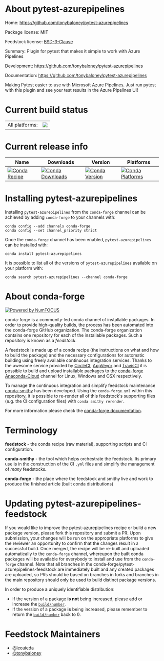 About pytest-azurepipelines
===========================

Home: https://github.com/tonybaloney/pytest-azurepipelines

Package license: MIT

Feedstock license: [BSD-3-Clause](https://github.com/conda-forge/pytest-azurepipelines-feedstock/blob/main/LICENSE.txt)

Summary: Plugin for pytest that makes it simple to work with Azure Pipelines

Development: https://github.com/tonybaloney/pytest-azurepipelines

Documentation: https://github.com/tonybaloney/pytest-azurepipelines

Making Pytest easier to use with Microsoft Azure Pipelines. Just run pytest with
this plugin and see your test results in the Azure Pipelines UI!


Current build status
====================


<table><tr><td>All platforms:</td>
    <td>
      <a href="https://dev.azure.com/conda-forge/feedstock-builds/_build/latest?definitionId=6472&branchName=main">
        <img src="https://dev.azure.com/conda-forge/feedstock-builds/_apis/build/status/pytest-azurepipelines-feedstock?branchName=main">
      </a>
    </td>
  </tr>
</table>

Current release info
====================

| Name | Downloads | Version | Platforms |
| --- | --- | --- | --- |
| [![Conda Recipe](https://img.shields.io/badge/recipe-pytest--azurepipelines-green.svg)](https://anaconda.org/conda-forge/pytest-azurepipelines) | [![Conda Downloads](https://img.shields.io/conda/dn/conda-forge/pytest-azurepipelines.svg)](https://anaconda.org/conda-forge/pytest-azurepipelines) | [![Conda Version](https://img.shields.io/conda/vn/conda-forge/pytest-azurepipelines.svg)](https://anaconda.org/conda-forge/pytest-azurepipelines) | [![Conda Platforms](https://img.shields.io/conda/pn/conda-forge/pytest-azurepipelines.svg)](https://anaconda.org/conda-forge/pytest-azurepipelines) |

Installing pytest-azurepipelines
================================

Installing `pytest-azurepipelines` from the `conda-forge` channel can be achieved by adding `conda-forge` to your channels with:

```
conda config --add channels conda-forge
conda config --set channel_priority strict
```

Once the `conda-forge` channel has been enabled, `pytest-azurepipelines` can be installed with:

```
conda install pytest-azurepipelines
```

It is possible to list all of the versions of `pytest-azurepipelines` available on your platform with:

```
conda search pytest-azurepipelines --channel conda-forge
```


About conda-forge
=================

[![Powered by
NumFOCUS](https://img.shields.io/badge/powered%20by-NumFOCUS-orange.svg?style=flat&colorA=E1523D&colorB=007D8A)](https://numfocus.org)

conda-forge is a community-led conda channel of installable packages.
In order to provide high-quality builds, the process has been automated into the
conda-forge GitHub organization. The conda-forge organization contains one repository
for each of the installable packages. Such a repository is known as a *feedstock*.

A feedstock is made up of a conda recipe (the instructions on what and how to build
the package) and the necessary configurations for automatic building using freely
available continuous integration services. Thanks to the awesome service provided by
[CircleCI](https://circleci.com/), [AppVeyor](https://www.appveyor.com/)
and [TravisCI](https://travis-ci.com/) it is possible to build and upload installable
packages to the [conda-forge](https://anaconda.org/conda-forge)
[Anaconda-Cloud](https://anaconda.org/) channel for Linux, Windows and OSX respectively.

To manage the continuous integration and simplify feedstock maintenance
[conda-smithy](https://github.com/conda-forge/conda-smithy) has been developed.
Using the ``conda-forge.yml`` within this repository, it is possible to re-render all of
this feedstock's supporting files (e.g. the CI configuration files) with ``conda smithy rerender``.

For more information please check the [conda-forge documentation](https://conda-forge.org/docs/).

Terminology
===========

**feedstock** - the conda recipe (raw material), supporting scripts and CI configuration.

**conda-smithy** - the tool which helps orchestrate the feedstock.
                   Its primary use is in the construction of the CI ``.yml`` files
                   and simplify the management of *many* feedstocks.

**conda-forge** - the place where the feedstock and smithy live and work to
                  produce the finished article (built conda distributions)


Updating pytest-azurepipelines-feedstock
========================================

If you would like to improve the pytest-azurepipelines recipe or build a new
package version, please fork this repository and submit a PR. Upon submission,
your changes will be run on the appropriate platforms to give the reviewer an
opportunity to confirm that the changes result in a successful build. Once
merged, the recipe will be re-built and uploaded automatically to the
`conda-forge` channel, whereupon the built conda packages will be available for
everybody to install and use from the `conda-forge` channel.
Note that all branches in the conda-forge/pytest-azurepipelines-feedstock are
immediately built and any created packages are uploaded, so PRs should be based
on branches in forks and branches in the main repository should only be used to
build distinct package versions.

In order to produce a uniquely identifiable distribution:
 * If the version of a package **is not** being increased, please add or increase
   the [``build/number``](https://docs.conda.io/projects/conda-build/en/latest/resources/define-metadata.html#build-number-and-string).
 * If the version of a package **is** being increased, please remember to return
   the [``build/number``](https://docs.conda.io/projects/conda-build/en/latest/resources/define-metadata.html#build-number-and-string)
   back to 0.

Feedstock Maintainers
=====================

* [@leouieda](https://github.com/leouieda/)
* [@tonybaloney](https://github.com/tonybaloney/)

